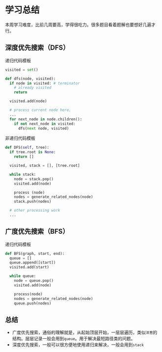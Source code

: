 # 学习总结

本周学习难度，比前几周要高，学得很吃力。很多题目看着题解也要想好几遍才行。

## 深度优先搜索（DFS）

递归代码模板

```python
visited = set()

def dfs(node, visited):
  if node in visited: # terminator
    # already visited
    return

  visited.add(node)

  # process current node here.
  ...
  for next_node in node.children():
    if not next_node in visited:
      dfs(next node, visited)
```

非递归代码模板

```python
def DFS(self, tree):
  if tree.root is None:
    return []

  visited, stack = [], [tree.root]

  while stack:
    node = stack.pop()
    visited.add(node)

    process (node)
    nodes = generate_related_nodes(node)
    stack.push(nodes)

  # other processing work
  ...
```

## 广度优先搜索（BFS）

递归代码模板

```python
def BFS(graph, start, end):
  queue = []
  queue.append([start])
  visited.add(start)

  while queue:
    node = queue.pop()
    visited.add(node)

    process(node)
    nodes = generate_related_nodes(node)
    queue.push(nodes)
```

## 总结

- 广度优先搜索，通俗的理解就是，从起始顶层开始，一层层遍历，类似`洋葱`的结构。层层记录一般会用到`queue`。用于解决最短路径类的问题。
- 深度优先搜索，一般可以很方便地使用递归来解决，一般会用到`stack`

